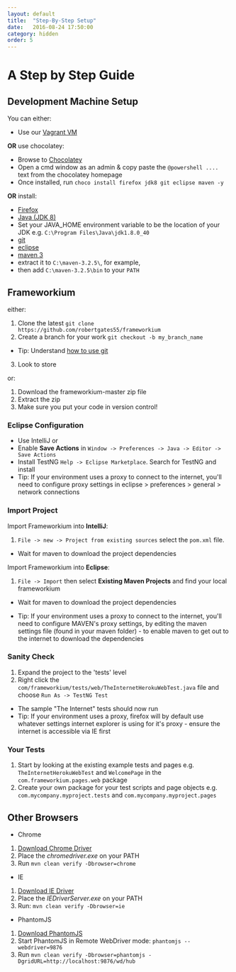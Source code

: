 ```yaml
---
layout: default
title:  "Step-By-Step Setup"
date:   2016-08-24 17:50:00
category: hidden
order: 5
---
```


# A Step by Step Guide

## Development Machine Setup
You can either:

* Use our [Vagrant VM](https://github.com/robertgates55/frameworkium-vagrant)

**OR** use chocolatey:

 * Browse to [Chocolatey](https://chocolatey.org/)
 * Open a cmd window as an admin & copy paste the `@powershell ....` text from the chocolatey homepage
 * Once installed, run `choco install firefox jdk8 git eclipse maven -y`

**OR** install:

* [Firefox](https://www.mozilla.org/en-GB/firefox/new/)
* [Java (JDK 8)](http://www.oracle.com/technetwork/java/javase/downloads/index.html)
 * Set your JAVA_HOME environment variable to be the location of your JDK e.g. `C:\Program Files\Java\jdk1.8.0_40`
* [git](http://git-scm.com/downloads)
* [eclipse](https://www.eclipse.org/downloads/)
* [maven 3](http://maven.apache.org/download.cgi)
 * extract it to `C:\maven-3.2.5\`, for example,
 * then add `C:\maven-3.2.5\bin` to your `PATH`

## Frameworkium
either:
 1. Clone the latest `git clone https://github.com/robertgates55/frameworkium`
 2. Create a branch for your work `git checkout -b my_branch_name`
  * Tip: Understand [how to use git](http://git-scm.com/book/en/v2)
 3. Look to store

or:
 1. Download the frameworkium-master zip file
 2. Extract the zip
 3. Make sure you put your code in version control!

### Eclipse Configuration
* Use IntelliJ
or
* Enable **Save Actions** in `Window -> Preferences -> Java -> Editor -> Save Actions`
* Install TestNG `Help -> Eclipse Marketplace`. Search for TestNG and install
 * Tip: If your environment uses a proxy to connect to the internet, you'll need to configure proxy settings in eclipse > preferences > general > network connections

### Import Project

Import Frameworkium into **IntelliJ**:

1. `File -> new -> Project from existing sources` select the `pom.xml` file.
  * Wait for maven to download the project dependencies

Import Frameworkium into **Eclipse**:

1. `File -> Import` then select **Existing Maven Projects** and find your local frameworkium
 * Wait for maven to download the project dependencies

 * Tip: If your environment uses a proxy to connect to the internet, you'll need to configure MAVEN's proxy settings, by editing the maven settings file (found in your maven folder) - to enable maven to get out to the internet to download the dependencies

### Sanity Check
1. Expand the project to the 'tests' level
2. Right click the `com/frameworkium/tests/web/TheInternetHerokuWebTest.java` file and choose `Run As -> TestNG Test`
 * The sample "The Internet" tests should now run
  * Tip: If your environment uses a proxy, firefox will by default use whatever settings internet explorer is using for it's proxy - ensure the internet is accessible via IE first

### Your Tests

1. Start by looking at the existing example tests and pages e.g. `TheInternetHerokuWebTest` and `WelcomePage` in the `com.frameworkium.pages.web` package
2. Create your own package for your test scripts and page objects e.g. `com.mycompany.myproject.tests` and `com.mycompany.myproject.pages`

## Other Browsers

* Chrome
 1. [Download Chrome Driver](https://sites.google.com/a/chromium.org/chromedriver/)
 2. Place the _chromedriver.exe_ on your PATH
 3. Run `mvn clean verify -Dbrowser=chrome`
* IE
 1. [Download IE Driver](https://code.google.com/p/selenium/wiki/InternetExplorerDriver)
 2. Place the _IEDriverServer.exe_ on your PATH
 3. Run: `mvn clean verify -Dbrowser=ie`
* PhantomJS
 1. [Download PhantomJS](http://phantomjs.org/)
 2. Start PhantomJS in Remote WebDriver mode: `phantomjs --webdriver=9876`
 3. Run `mvn clean verify -Dbrowser=phantomjs -DgridURL=http://localhost:9876/wd/hub`
